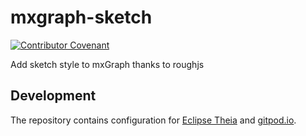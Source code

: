 # mxgraph-sketch

[![Contributor Covenant](https://img.shields.io/badge/Contributor%20Covenant-v2.0%20adopted-ff69b4.svg)](https://github.com/process-analytics/.github/blob/main/CODE_OF_CONDUCT.md)

Add sketch style to mxGraph thanks to roughjs


## Development

The repository contains configuration for [Eclipse Theia](https://theia-ide.org/) and [gitpod.io](https://www.gitpod.io/).
